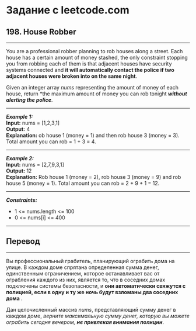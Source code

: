 # Задание с leetcode.com
## 198. House Robber

---

You are a professional robber planning to rob houses along a street. Each house has a certain amount of money stashed, the only constraint stopping you from robbing each of them is that adjacent houses have security systems connected and **it will automatically contact the police if two adjacent houses were broken into on the same night**.

Given an integer array *nums* representing the amount of money of each house, return *the maximum amount of money you can rob tonight ***without alerting the police***.

---

***Example 1:***</br>
**Input:** nums = [1,2,3,1]</br>
**Output:** 4</br>
**Explanation:** ob house 1 (money = 1) and then rob house 3 (money = 3).
Total amount you can rob = 1 + 3 = 4.</br>

---

***Example 2:***</br>
**Input:** nums = [2,7,9,3,1]</br>
**Output:** 12</br>
**Explanation:** Rob house 1 (money = 2), rob house 3 (money = 9) and rob house 5 (money = 1).
Total amount you can rob = 2 + 9 + 1 = 12.</br>

---

***Constraints:***</br>
- 1 <= nums.length <= 100
- 0 <= nums[i] <= 400

---

## Перевод

---

Вы профессиональный грабитель, планирующий ограбить дома на улице. В каждом доме спрятана определенная сумма денег, единственным ограничением, которое останавливает вас от ограбления каждого из них, является то, что в соседних домах подключены системы безопасности, и **они автоматически свяжутся с полицией, если в одну и ту же ночь будут взломаны два соседних дома** .

Дан целочисленный массив *nums*, представляющий сумму денег в каждом доме, *верните максимальную сумму денег, которую вы можете ограбить сегодня вечером, **не привлекая внимания полиции***.
